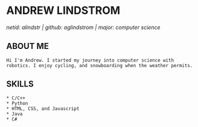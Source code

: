 # ANDREW LINDSTROM
_netid: alindstr | github: aglindstrom | major: computer science_

## ABOUT ME
    Hi I'm Andrew. I started my journey into computer science with robotics. I enjoy cycling, and snowboarding when the weather permits.

## SKILLS
    * C/C++
    * Python
    * HTML, CSS, and Javascript
    * Java
    * C#
